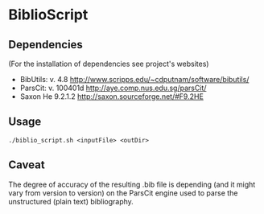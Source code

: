 BiblioScript
============

## Dependencies ##

(For the installation of dependencies see project's websites)

* BibUtils: v. 4.8 <http://www.scripps.edu/~cdputnam/software/bibutils/>
* ParsCit: v. 100401d <http://aye.comp.nus.edu.sg/parsCit/>
* Saxon He 9.2.1.2 <http://saxon.sourceforge.net/#F9.2HE>

## Usage ##

	./biblio_script.sh <inputFile> <outDir>
	
## Caveat ##

The degree of accuracy of the resulting .bib file is depending (and it might vary from version to version) on the ParsCit engine used to parse the unstructured (plain text) bibliography.